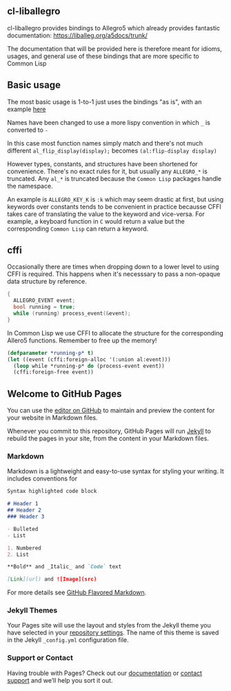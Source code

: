 ## cl-liballegro
cl-liballegro provides bindings to Allegro5 which already provides fantastic documentation: https://liballeg.org/a5docs/trunk/

The documentation that will be provided here is therefore meant for idioms, usages, and general use of these bindings that are more specific to Common Lisp

## Basic usage
The most basic usage is 1-to-1 just uses the bindings "as is", with an example [here](https://github.com/resttime/cl-liballegro/blob/master/examples/simple-window.lisp)

Names have been changed to use a more lispy convention in which `_` is converted to `-`

In this case most function names simply match and there's not much different `al_flip_display(display);` becomes `(al:flip-display display)`

However types, constants, and structures have been shortened for convenience. 
There's no exact rules for it, but usually any `ALLEGRO_*` is truncated.
Any `al_*` is truncated because the `Common Lisp` packages handle the namespace.

An example is `ALLEGRO_KEY_K` is `:k` which may seem drastic at first, but using keywords over constants tends to be convenient in practice becausse CFFI takes care of translating the value to the keyword and vice-versa. For example, a keyboard function in `C` would return a value but the corresponding `Common Lisp` can return a keyword.

## cffi
Occasionally there are times when dropping down to a lower level to using CFFI is required. This happens when it's necesssary to pass a non-opaque data structure by reference.

```c
{
  ALLEGRO_EVENT event;
  bool running = true;
  while (running) process_event(&event);
}
```

In Common Lisp we use CFFI to allocate the structure for the corresponding Allero5 functions. Remember to free up the memory!
```lisp
(defparameter *running-p* t)
(let ((event (cffi:foreign-alloc '(:union al:event)))
  (loop while *running-p* do (process-event event))
  (cffi:foreign-free event))
```

## Welcome to GitHub Pages

You can use the [editor on GitHub](https://github.com/resttime/cl-liballegro/edit/gh-pages/index.md) to maintain and preview the content for your website in Markdown files.

Whenever you commit to this repository, GitHub Pages will run [Jekyll](https://jekyllrb.com/) to rebuild the pages in your site, from the content in your Markdown files.

### Markdown

Markdown is a lightweight and easy-to-use syntax for styling your writing. It includes conventions for

```markdown
Syntax highlighted code block

# Header 1
## Header 2
### Header 3

- Bulleted
- List

1. Numbered
2. List

**Bold** and _Italic_ and `Code` text

[Link](url) and ![Image](src)
```

For more details see [GitHub Flavored Markdown](https://guides.github.com/features/mastering-markdown/).

### Jekyll Themes

Your Pages site will use the layout and styles from the Jekyll theme you have selected in your [repository settings](https://github.com/resttime/cl-liballegro/settings). The name of this theme is saved in the Jekyll `_config.yml` configuration file.

### Support or Contact

Having trouble with Pages? Check out our [documentation](https://docs.github.com/categories/github-pages-basics/) or [contact support](https://github.com/contact) and we’ll help you sort it out.
